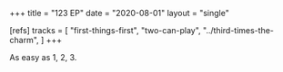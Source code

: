 +++
title = "123 EP"
date = "2020-08-01"
layout = "single"

[refs]
tracks = [
	"first-things-first",
	"two-can-play",
	"../third-times-the-charm",
]
+++

As easy as 1, 2, 3.
